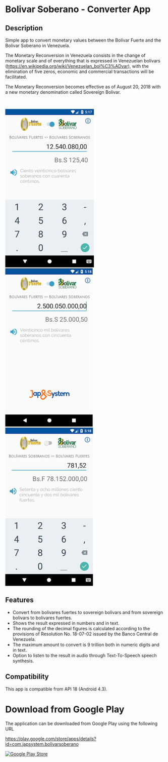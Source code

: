 # Bolivar Soberano - Converter App

Description
-----------

Simple app to convert monetary values between the Bolívar Fuerte and the Bolívar Soberano in Venezuela.

The Monetary Reconversion in Venezuela consists in the change of monetary scale and of everything that is expressed in Venezuelan bolívars (https://en.wikipedia.org/wiki/Venezuelan_bol%C3%ADvar), with the elimination of five zeros, economic and commercial transactions will be facilitated.

The Monetary Reconversion becomes effective as of August 20, 2018 with a new monetary denomination called Sovereign Bolivar.

<br>

![Screenshot 1](screenshots/screen1.png)
![Screenshot 2](screenshots/screen2.png)
![Screenshot 3](screenshots/screen3.png)


Features
--------

* Convert from bolivares fuertes to sovereign bolivars and from sovereign bolivars to bolivares fuertes. 
* Shows the result expressed in numbers and in text.
* The rounding of the decimal figures is calculated according to the provisions of Resolution No. 18-07-02 issued by the Banco Central de Venezuela.
* The maximum amount to convert is 9 trillion both in numeric digits and in text.
* Option to listen to the result in audio through Text-To-Speech speech synthesis.



Compatibility
-------------

This app is compatible from API 18 (Android 4.3).


# Download from Google Play

The application can be downloaded from Google Play using 
the following URL

https://play.google.com/store/apps/details?id=com.japsystem.bolivarsoberano

[![Google Play Store](https://user-images.githubusercontent.com/551004/48210434-74c07100-e35e-11e8-8eee-3ba84ffa74d7.png)](https://play.google.com/store/apps/details?id=com.japsystem.bolivarsoberano) 

